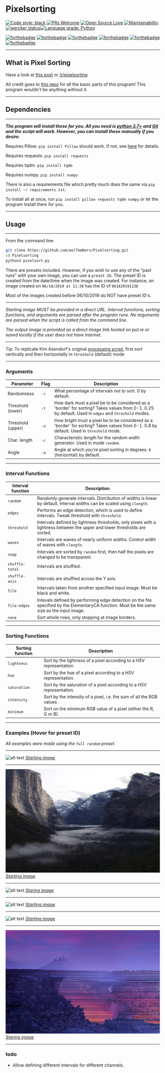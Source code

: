 # Pixelsorting

[![Code style: black](https://img.shields.io/badge/code%20style-black-000000.svg)](https://github.com/ambv/black) [![PRs Welcome](https://img.shields.io/badge/PRs-welcome-brightgreen.svg?style=flat-square)](http://makeapullrequest.com) [![Open Source Love](https://badges.frapsoft.com/os/v2/open-source.svg?v=103)](https://github.com/ellerbrock/open-source-badges/) [![Maintainability](https://api.codeclimate.com/v1/badges/5e5052b4e32df297ac6d/maintainability)](https://codeclimate.com/github/wolfembers/Pixelsorting/maintainability) [![wercker status](https://app.wercker.com/status/052adc9987159b96aea8885ccef4d9e2/s/master "wercker status")](https://app.wercker.com/project/byKey/052adc9987159b96aea8885ccef4d9e2)[![Language grade: Python](https://img.shields.io/lgtm/grade/python/g/wolfembers/Pixelsorting.svg?logo=lgtm&logoWidth=18)](https://lgtm.com/projects/g/wolfembers/Pixelsorting/context:python)

[![forthebadge](https://forthebadge.com/images/badges/as-seen-on-tv.svg)](https://forthebadge.com) [![forthebadge](https://forthebadge.com/images/badges/certified-cousin-terio.svg)](https://forthebadge.com) [![forthebadge](https://forthebadge.com/images/badges/contains-technical-debt.svg)](https://forthebadge.com) [![forthebadge](https://forthebadge.com/images/badges/designed-in-ms-paint.svg)](https://forthebadge.com) [![forthebadge](https://forthebadge.com/images/badges/made-with-python.svg)](https://forthebadge.com) [![forthebadge](https://forthebadge.com/images/badges/mom-made-pizza-rolls.svg)](https://forthebadge.com)

---

## What is Pixel Sorting

Have a look at [this post](http://satyarth.me/articles/pixel-sorting/) or [/r/pixelsorting](http://www.reddit.com/r/pixelsorting/top/)

All credit goes to [this repo](https://github.com/satyarth/pixelsort) for all the basic parts of this program! This program wouldn't be anything without it.

---

## Dependencies

---

***The program will install these for you. All you need is [python 3.7+](https://www.python.org/downloads/) and [Git](https://git-scm.com/downloads) and the script will work. However, you can install these manually if you desire.***

Requires Pillow. `pip install Pillow` should work. If not, see [here](https://pillow.readthedocs.org/en/3.0.0/installation.html#linux-installation) for details.

Requires requests. `pip install requests`

Requires tqdm. `pip install tqdm`

Requires numpy. `pip install numpy`

There is also a requirements file which pretty much does the same via `pip install -r requirements.txt`.

To install all at once, run `pip install pillow requests tqdm numpy` or let the program install them for you.

---

## Usage

---

From the command line:

```bash
git clone https://github.com/wolfembers/Pixelsorting.git
cd Pixelsorting
python3 pixelsort.py
```

There are presets included. However, if you wish to use any of the "past runs" with your own image, you can use a `preset ID`. The preset ID is created from the date/time when the image was created.
For instance, an image created on `06/18/2019 at 11:38` has the ID of `061820191138`

Most of the images created before 06/10/2019 do NOT have preset ID's.

---

*Starting image MUST be provided in a direct URL. Interval functions, sorting functions, and arguments are parsed after the program runs. No arguments are parsed when the script is called from the command line.*

*The output image is provided as a direct image link hosted on put.re or saved locally if the user does not have internet.*

---

Tip: To replicate Kim Asendorf's original [processing script](https://github.com/kimasendorf/ASDFPixelSort), first sort vertically and then horizontally in `threshold` (default) mode

---

### Arguments

Parameter | Flag | Description
--- | --- | ---
Randomness | `-r`| What percentage of intervals *not* to sort. 0 by default.
Threshold (lower) | `-t` | How dark must a pixel be to be considered as a 'border' for sorting? Takes values from 0-1. 0.25 by default. Used in `edges` and `threshold` modes.
Threshold (upper) | `-u` | How bright must a pixel be to be considered as a 'border' for sorting? Takes values from 0-1. 0.8 by default. Used in `threshold` mode.
Char. length | `-c` | Characteristic length for the random width generator. Used in mode `random`.
Angle | `-a` | Angle at which you're pixel sorting in degrees. `0` (horizontal) by default.

---

### Interval Functions

Interval function | Description
---|---
`random` | Randomly generate intervals. Distribution of widths is linear by default. Interval widths can be scaled using `clength`.
`edges` | Performs an edge detection, which is used to define intervals. Tweak threshold with `threshold`.
`threshold` | Intervals defined by lightness thresholds; only pixels with a lightness between the upper and lower thresholds are sorted.
`waves` | Intervals are waves of nearly uniform widths. Control width of waves with `clength`.
`snap` | Intervals are sorted by `random` first, then half the pixels are changed to be transparent.
`shuffle-total` | Intervals are shuffled.
`shuffle-axis` | Intervals are shuffled across the Y axis.
`file` | Intervals taken from another specified input image. Must be black and white.
`file-edges` | Intevals defined by performing edge detection on the file specified by the ElementaryCA function. Must be the same size as the input image.
`none` | Sort whole rows, only stopping at image borders.

---

### Sorting Functions

Sorting function | Description
---|---
`lightness` | Sort by the lightness of a pixel according to a HSV representation.
`hue` | Sort by the hue of a pixel according to a HSV representation.
`saturation` | Sort by the saturation of a pixel according to a HSV representation.
`intensity` | Sort by the intensity of a pixel, i.e. the sum of all the RGB values.
`minimum` | Sort on the minimum RGB value of a pixel (either the R, G or B).

---

### Examples (Hover for preset ID)

*All examples were made using the `full random` preset.*

---

![alt text](examples/image1.png "Preset ID: 061820191120")
*[Starting image](https://s.put.re/SRcqAfhP.jpg)*

---

![alt text](examples/image2.png "Preset ID: 062420191336")
*[Starting image](https://s.put.re/QsUQbC1R.jpg)*

---

![alt text](examples/image6.png "Preset ID: 062420191011")
*[Staring image](https://i.redd.it/bxi82zlbst531.jpg)*

---

![alt text](examples/image3.png "Preset ID: 062420191030")
*[Starting image](https://s.put.re/K49iqXVJ.png)*

---

![alt text](examples/image4.png "Preset ID: 062420191049")
*[Starting image](https://i.redd.it/84q3goyt6a631.jpg)*

---

![alt text](examples/image5.png "Preset ID: 061720191343")
*[Staring image](https://s.put.re/Ds9KV8jX.jpg)*

---

### todo

* Allow defining different intervals for different channels.

